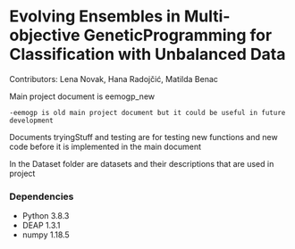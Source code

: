 # Evolving Ensembles in Multi-objective GeneticProgramming for Classification with Unbalanced Data

Contributors: Lena Novak, Hana Radojčić, Matilda Benac

Main project document is eemogp_new
    
    -eemogp is old main project document but it could be useful in future development

Documents tryingStuff and testing are for testing new functions and new code before it is implemented in the main document

In the Dataset folder are datasets and their descriptions that are used in project

### Dependencies
* Python 3.8.3
* DEAP 1.3.1
* numpy 1.18.5
